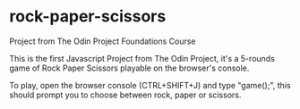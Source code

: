 # rock-paper-scissors
Project from The Odin Project Foundations Course

This is the first Javascript Project from The Odin Project, it's a 5-rounds game of Rock Paper Scissors playable on the browser's console.

To play, open the browser console (CTRL+SHIFT+J) and type "game();", this should prompt you to choose between rock, paper or scissors.